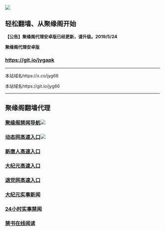 ![](https://raw.githubusercontent.com/hao369/a/master/j.jpg)



## 轻松翻墙、从聚缘阁开始



**【公告】聚缘阁代理安卓版已经更新，请升级。2019/5/24**

 
**聚缘阁代理安卓版**
### https://git.io/jygapk  

***

本站域名https://x.co/jyg66 

本站域名https://git.io/jyg66



***




## 聚缘阁翻墙代理 



### [聚缘阁禁闻导航](http://214erga.tzdh.trevimedia.net)![](https://tup.vraet.cf/jyg.gif)

### [动态网高速入口](https://royal-grass-ddbc.fgsree3h.workers.dev/-----https://662.nhhc.com.au)![](https://tup.vraet.cf/jygdl.gif)


### [新唐人高速入口](https://royal-grass-ddbc.fgsree3h.workers.dev/-----https://662.nhhc.com.au)

### [大纪元高速入口](https://royal-grass-ddbc.fgsree3h.workers.dev/-----https://662.nhhc.com.au)

### [退党网高速入口](https://royal-grass-ddbc.fgsree3h.workers.dev/-----https://662.nhhc.com.au)






### [大纪元实事新闻](https://git.io/fjmgE)

### [24小时实事禁闻](https://git.io/fj3Go)

### [禁书在线阅读](https://git.io/fjJ5Z)






